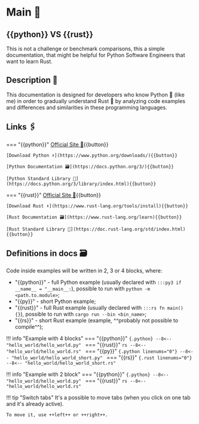 # Main 🏡

## {{python}} VS {{rust}}

This is not a challenge or benchmark comparisons, this a simple documentation, that might be helpful for 
Python Software Engineers that want to learn Rust.

## Description 📑

This documentation is designed for developers who know Python 🐍 (like me) in order to gradually understand Rust 🦀 by 
analyzing code examples and differences and similarities in these programming languages.

## Links 🖇

=== "{{python}}"
    [Official Site 🐍](https://www.python.org/){{button}}

    [Download Python ⬇](https://www.python.org/downloads/){{button}}

    [Python Documentation 🗃](https://docs.python.org/3/){{button}}

    [Python Standard Library 🧱](https://docs.python.org/3/library/index.html){{button}}
=== "{{rust}}"
    [Official Site 🦀](https://www.rust-lang.org/){{button}}

    [Download Rust ⬇](https://www.rust-lang.org/tools/install){{button}}

    [Rust Documentation 🗃](https://www.rust-lang.org/learn){{button}}

    [Rust Standard Library 🧱](https://doc.rust-lang.org/std/index.html){{button}}



## Definitions in docs 🗃

Code inside examples will be written in 2, 3 or 4 blocks, where:

- "{{python}}" - full Python example (usually declared with `:::py3 if __name__ = "__main__:`), possible to run with 
`python -m <path.to.module>`;
- "{{py}}" - short Python example;
- "{{rust}}" - full Rust example (usually declared with `:::rs fn main() {}`), possible to run with 
`cargo run --bin <bin_name>`;
- "{{rs}}" - short Rust example (example, ^^probably not possible to compile^^);

!!! info "Example with 4 blocks"
    === "{{python}}"
        ```{.python}
        --8<-- "hello_world/hello_world.py"
        ```
    === "{{rust}}"
        ```rs
        --8<-- "hello_world/hello_world.rs"
        ```
    === "{{py}}"
        ```{.python linenums="0"}
        --8<-- "hello_world/hello_world_short.py"
        ```
    === "{{rs}}"
        ```{.rust linenums="0"}
        --8<-- "hello_world/hello_world_short.rs"
        ```

!!! info "Example with 2 block"
    === "{{python}}"
        ```{.python}
        --8<-- "hello_world/hello_world.py"
        ```
    === "{{rust}}"
        ```rs
        --8<-- "hello_world/hello_world.rs"
        ```

!!! tip "Switch tabs"
    It's a possible to move tabs (when you click on one tab and it's already active).
    
    To move it, use ++left++ or ++right++.
